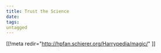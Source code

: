 ```yaml
---
title: Trust the Science
date: 
tags:
untagged
---
```

[[!meta redir="http://hpfan.schierer.org/Harrypedia/magic/" ]]

